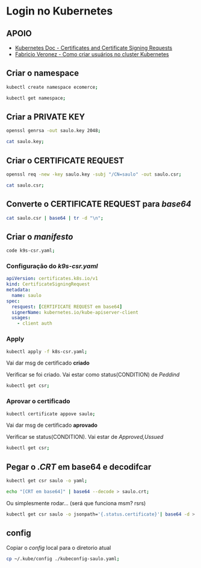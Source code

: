 # Login no Kubernetes

## APOIO

- [Kubernetes Doc - Certificates and Certificate Signing Requests](https://kubernetes.io/docs/reference/access-authn-authz/certificate-signing-requests/)
- [Fabricio Veronez - Como criar usuários no cluster Kubernetes](https://youtu.be/WQx_aFVFXh8)

## Criar o namespace

```sh
kubectl create namespace ecomerce;
```

```sh
kubectl get namespace;
```

## Criar a **PRIVATE KEY**

```sh
openssl genrsa -out saulo.key 2048;
```

```sh
cat saulo.key;
```

## Criar o **CERTIFICATE REQUEST**

```sh
openssl req -new -key saulo.key -subj "/CN=saulo" -out saulo.csr;
```

```sh
cat saulo.csr;
```

## Converte o **CERTIFICATE REQUEST** para *base64*

```sh
cat saulo.csr | base64 | tr -d "\n";
```

## Criar o *manifesto*

```sh
code k9s-csr.yaml;
```

### Configuração do *k9s-csr.yaml*

```yaml
apiVersion: certificates.k8s.io/v1
kind: CertificateSigningRequest
metadata:
  name: saulo
spec:
  resquest: [CERTIFICATE REQUEST em base64]
  signerName: kubernetes.io/kube-apiserver-client
  usages:
    - client auth
```

### Apply

```sh
kubectl apply -f k8s-csr.yaml;
```

Vai dar msg de certificado **criado**

Verificar se foi criado. Vai estar como status(CONDITION) de *Peddind*

```sh
kubectl get csr;
```

### Aprovar o certificado

```sh
kubectl certificate appove saulo;
```

Vai dar msg de certificado **aprovado**

Verificar se status(CONDITION). Vai estar de *Approved,Ussued*

```sh
kubectl get csr;
```

## Pegar o *.CRT* em base64 e decodifcar

```sh
kubectl get csr saulo -o yaml;
```

```sh
echo "[CRT em base64]" | base64 --decode > saulo.crt;
```

Ou simplesmente rodar... (será que funciona msm? rsrs)

```sh
kubectl get csr saulo -o jsonpath='{.status.certificate}'| base64 -d > saulo.crt;
```

## config

Copiar o *config* local para o diretorio atual

```sh
cp ~/.kube/config ./kubeconfig-saulo.yaml;
```
